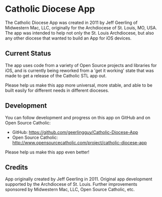 # Catholic Diocese App

The Catholic Diocese App was created in 2011 by Jeff Geerling of Midwestern Mac, LLC, originally for the Archdiocese of St. Louis, MO, USA. The app was intended to help not only the St. Louis Archdiocese, but also any other diocese that wanted to build an App for iOS devices.

## Current Status

The app uses code from a variety of Open Source projects and libraries for iOS, and is currently being reworked from a 'get it working' state that was made to get a release of the Catholic STL app out.

Please help us make this app more universal, more stable, and able to be built easily for different needs in different dioceses.

## Development

You can follow development and progress on this app on GitHub and on Open Source Catholic:

  - GitHub: https://github.com/geerlingguy/Catholic-Diocese-App
  - Open Source Catholic: http://www.opensourcecatholic.com/project/catholic-diocese-app

Please help us make this app even better!

## Credits

App originally created by Jeff Geerling in 2011.
Original app development supported by the Archdiocese of St. Louis.
Further improvements sponsored by Midwestern Mac, LLC, Open Source Catholic, etc.